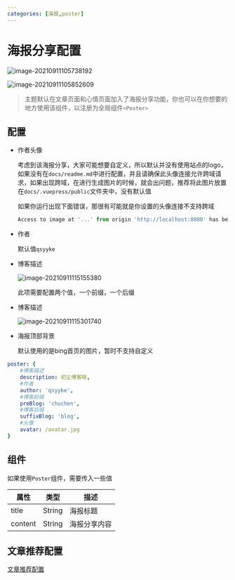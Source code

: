 ```yaml
---
categories: [海报,poster]
---
```




# 海报分享配置

![image-20210911105738192](https://ooszy.cco.vin/img/blog-note/image-20210911105738192.png?x-oss-process=style/pictureProcess1)

![image-20210911105852609](https://ooszy.cco.vin/img/blog-note/image-20210911105852609.png?x-oss-process=style/pictureProcess1)

> 主题默认在文章页面和心情页面加入了海报分享功能，你也可以在你想要的地方使用该组件，以注册为全局组件`<Poster>`





## 配置

- 作者头像

    考虑到该海报分享，大家可能想要自定义，所以默认并没有使用站点的logo，如果没有在`docs/readme.md`中进行配置，并且请确保此头像连接允许跨域请求，如果出现跨域，在进行生成图片的时候，就会出问题，推荐将此图片放置在`docs/.vuepress/public`文件夹中，没有默认值

    如果你运行出现下面错误，那很有可能就是你设置的头像连接不支持跨域

    ```js
    Access to image at '...' from origin 'http://localhost:8080' has been blocked by CORS policy: No 'Access-Control-Allow-Origin' header is present on the requested resource.
    ```

    

- 作者

    默认值`qsyyke`

- 博客描述

    ![image-20210911115155380](https://ooszy.cco.vin/img/blog-note/image-20210911115155380.png?x-oss-process=style/pictureProcess1)

    此项需要配置两个值，一个前缀，一个后缀

- 博客描述

    ![image-20210911115301740](https://ooszy.cco.vin/img/blog-note/image-20210911115301740.png?x-oss-process=style/pictureProcess1)
    
- 海报顶部背景

    默认使用的是bing首页的图片，暂时不支持自定义



```yaml
poster: {
	#博客描述
    description: 初尘博客呀,
    #作者
    author: 'qsyyke',
    #博客前缀
    preBlog: 'chuchen',
    #博客后缀
    suffixBlog: 'blog',
    #头像
    avatar: /avatar.jpg
}
```



## 组件

如果使用`Poster`组件，需要传入一些值

| 属性    | 类型   | 描述         |
| ------- | ------ | ------------ |
| title   | String | 海报标题     |
| content | String | 海报分享内容 |



## 文章推荐配置

[文章推荐配置](./recommend.md)